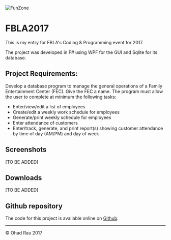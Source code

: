 ![FunZone](_posts/FunZone_Logo.png)

# FBLA2017

This is my entry for FBLA's Coding & Programming event for 2017.

The project was developed in F# using WPF for the GUI and Sqlite for its database.

## Project Requirements:

Develop a database program to manage the general operations of a Family Entertainment Center (FEC). Give the FEC a name.
The program must allow the user to complete at minimum the following tasks:

* Enter/view/edit a list of employees
* Create/edit a weekly work schedule for employees
* Generate/print weekly schedule for employees
* Enter attendance of customers
* Enter/track, generate, and print report(s) showing customer attendance by time of day (AM/PM) and day of week

## Screenshots

[TO BE ADDED]

## Downloads

[TO BE ADDED]

## Github repository

The code for this project is available online on [Github](https://github.com/OhadRau/FBLA2017).

-------------------------------------------------

&copy; Ohad Rau 2017
